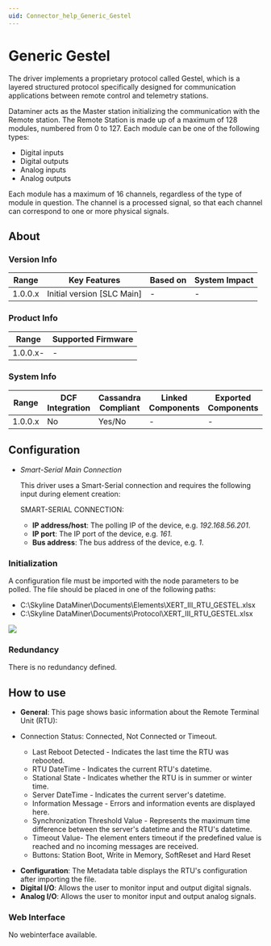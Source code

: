 ```yaml
---
uid: Connector_help_Generic_Gestel
---
```


# Generic Gestel

The driver implements a proprietary protocol called Gestel, which is a layered structured protocol specifically designed for communication applications between remote control and telemetry stations.

Dataminer acts as the Master station initializing the communication with the Remote station.
The Remote Station is made up of a maximum of 128 modules, numbered from 0 to 127. Each module can be one of the following types:

- Digital inputs
- Digital outputs
- Analog inputs
- Analog outputs

Each module has a maximum of 16 channels, regardless of the type of module in question. The channel is a processed signal, so that each channel can correspond to one or more physical signals.

## About

### Version Info

| **Range** | **Key Features**             | **Based on** | **System Impact** |
|-----------|------------------------------|--------------|-------------------|
| 1.0.0.x   | Initial version \[SLC Main\] | \-           | \-                |

### Product Info

| **Range** | **Supported Firmware** |
|-----------|------------------------|
| 1.0.0.x-  | \-                     |

### System Info

| **Range** | **DCF Integration** | **Cassandra Compliant** | **Linked Components** | **Exported Components** |
|-----------|---------------------|-------------------------|-----------------------|-------------------------|
| 1.0.0.x   | No                  | Yes/No                  | \-                    | \-                      |

## Configuration

- *Smart-Serial Main Connection*

    This driver uses a Smart-Serial connection and requires the following input during element creation:

    SMART-SERIAL CONNECTION:

    - **IP address/host**: The polling IP of the device, e.g. *192.168.56.201*.
    - **IP port**: The IP port of the device, e.g. *161*.
    - **Bus address**: The bus address of the device, e.g. *1*.

### Initialization

A configuration file must be imported with the node parameters to be polled. The file should be placed in one of the following paths:

- C:\Skyline DataMiner\Documents\Elements\XERT_III_RTU_GESTEL.xlsx
- C:\Skyline DataMiner\Documents\Protocol\XERT_III_RTU_GESTEL.xlsx

![](~/connector-help/images/Generic_Gestel_)![]()

### Redundancy

There is no redundancy defined.

## How to use

- **General**: This page shows basic information about the Remote Terminal Unit (RTU):

- Connection Status: Connected, Not Connected or Timeout.
  - Last Reboot Detected - Indicates the last time the RTU was rebooted.
  - RTU DateTime - Indicates the current RTU's datetime.
  - Stational State - Indicates whether the RTU is in summer or winter time.
  - Server DateTime - Indicates the current server's datetime.
  - Information Message - Errors and information events are displayed here.
  - Synchronization Threshold Value - Represents the maximum time difference between the server's datetime and the RTU's datetime.
  - Timeout Value- The element enters timeout if the predefined value is reached and no incoming messages are received.
  - Buttons: Station Boot, Write in Memory, SoftReset and Hard Reset

<!-- -->

- **Configuration**: The Metadata table displays the RTU's configuration after importing the file.
- **Digital I/O**: Allows the user to monitor input and output digital signals.
- **Analog I/O**: Allows the user to monitor input and output analog signals.

### Web Interface

No webinterface available.


